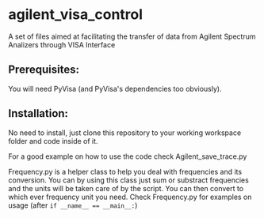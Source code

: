 # agilent_visa_control
A set of files aimed at facilitating the transfer of data from Agilent Spectrum Analizers through VISA Interface

## Prerequisites:

You will need PyVisa (and PyVisa's dependencies too obviously).

## Installation:

No need to install, just clone this repository to your working workspace folder and code inside of it.

For a good example on how to use the code check Agilent_save_trace.py

Frequency.py is a helper class to help you deal with frequencies and its conversion. You can by using this class just sum or substract frequencies and the units will be taken care of by the script. You can then convert to which ever frequency unit you need. Check Frequency.py for examples on usage (after  `` if __name__ == __main__: ``)
